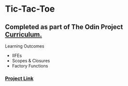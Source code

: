 # Tic-Tac-Toe

## Completed as part of The Odin Project [Curriculum.](https://www.theodinproject.com/lessons/node-path-javascript-tic-tac-toe)

Learning Outcomes
- IIFEs
- Scopes & Closures
- Factory Functions


### [Project Link](https://writecoderam.github.io/Tic-Tac-Toe/)
